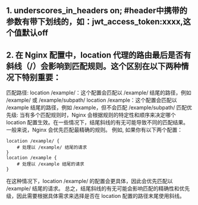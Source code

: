 ## 1. underscores_in_headers on; #header中携带的参数有带下划线的，如：jwt_access_token:xxxx,这个值默认off
## 2. 在 Nginx 配置中，location 代理的路由最后是否有斜线（/）会影响到匹配规则。这个区别在以下两种情况下特别重要：
匹配路径: location /example/：这个配置会匹配以 /example/ 结尾的路径，例如 /example/ 或 /example/subpath/
location /example：这个配置会匹配以 /example 结尾的路径，例如 /example，但不会匹配 /example/subpath/
匹配优先级: 当有多个匹配规则时，Nginx 会根据规则的特定性和顺序来决定哪个 location 配置生效。在一些情况下，结尾斜线的有无可能导致不同的匹配结果。一般来说，Nginx 会优先匹配最精确的规则。
例如, 如果你有以下两个配置：
```
location /example/ {
    # 处理以 /example/ 结尾的请求
}
location /example {
    # 处理以 /example 结尾的请求
}
```
在这种情况下，location /example/ 的配置会更具体，因此会优先匹配以 /example/ 结尾的请求。
总之，结尾斜线的有无可能会影响匹配的精确性和优先级，因此需要根据具体需求来选择是否在 location 配置的路径末尾使用斜线。
